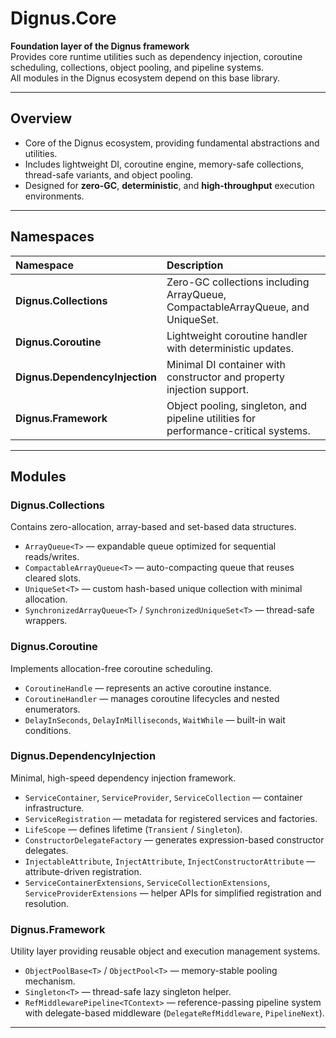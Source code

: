# Dignus.Core

**Foundation layer of the Dignus framework**  
Provides core runtime utilities such as dependency injection, coroutine scheduling, collections, object pooling, and pipeline systems.  
All modules in the Dignus ecosystem depend on this base library.

---

## Overview

- Core of the Dignus ecosystem, providing fundamental abstractions and utilities.  
- Includes lightweight DI, coroutine engine, memory-safe collections, thread-safe variants, and object pooling.  
- Designed for **zero-GC**, **deterministic**, and **high-throughput** execution environments.

---

## Namespaces

| Namespace | Description |
| :--- | :--- |
| **Dignus.Collections** | Zero-GC collections including ArrayQueue, CompactableArrayQueue, and UniqueSet. |
| **Dignus.Coroutine** | Lightweight coroutine handler with deterministic updates. |
| **Dignus.DependencyInjection** | Minimal DI container with constructor and property injection support. |
| **Dignus.Framework** | Object pooling, singleton, and pipeline utilities for performance-critical systems. |

---

## Modules

### Dignus.Collections
Contains zero-allocation, array-based and set-based data structures.

- `ArrayQueue<T>` — expandable queue optimized for sequential reads/writes.  
- `CompactableArrayQueue<T>` — auto-compacting queue that reuses cleared slots.  
- `UniqueSet<T>` — custom hash-based unique collection with minimal allocation.  
- `SynchronizedArrayQueue<T>` / `SynchronizedUniqueSet<T>` — thread-safe wrappers.

### Dignus.Coroutine
Implements allocation-free coroutine scheduling.

- `CoroutineHandle` — represents an active coroutine instance.  
- `CoroutineHandler` — manages coroutine lifecycles and nested enumerators.  
- `DelayInSeconds`, `DelayInMilliseconds`, `WaitWhile` — built-in wait conditions.

### Dignus.DependencyInjection
Minimal, high-speed dependency injection framework.

- `ServiceContainer`, `ServiceProvider`, `ServiceCollection` — container infrastructure.  
- `ServiceRegistration` — metadata for registered services and factories.  
- `LifeScope` — defines lifetime (`Transient` / `Singleton`).  
- `ConstructorDelegateFactory` — generates expression-based constructor delegates.  
- `InjectableAttribute`, `InjectAttribute`, `InjectConstructorAttribute` — attribute-driven registration.  
- `ServiceContainerExtensions`, `ServiceCollectionExtensions`, `ServiceProviderExtensions` — helper APIs for simplified registration and resolution.

### Dignus.Framework
Utility layer providing reusable object and execution management systems.

- `ObjectPoolBase<T>` / `ObjectPool<T>` — memory-stable pooling mechanism.  
- `Singleton<T>` — thread-safe lazy singleton helper.  
- `RefMiddlewarePipeline<TContext>` — reference-passing pipeline system with delegate-based middleware (`DelegateRefMiddleware`, `PipelineNext`).

---